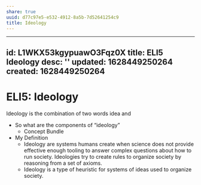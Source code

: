 ```yaml
---
share: true
uuid: d77c97e5-e532-4912-8a5b-7d52641254c9
title: Ideology
---
```

---
id: L1WKX53kgypuawO3Fqz0X
title: ELI5 Ideology
desc: ''
updated: 1628449250264
created: 1628449250264
---
# ELI5: Ideology 
Ideology is the combination of two words idea and

*   So what are the components of “ideology”
    *   Concept Bundle
*   My Definition
    *   Ideology are systems humans create when science does not provide effective enough tooling to answer complex questions about how to run society. Ideologies try to create rules to organize society by reasoning from a set of axioms.
    *   Ideology is a type of heuristic for systems of ideas used to organize society.